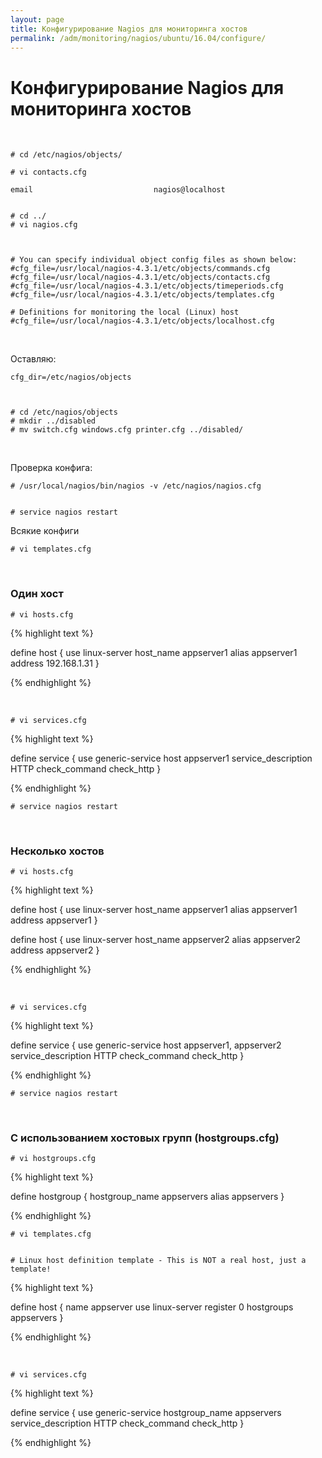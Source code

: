 ```yaml
---
layout: page
title: Конфигурирование Nagios для мониторинга хостов
permalink: /adm/monitoring/nagios/ubuntu/16.04/configure/
---
```


# Конфигурирование Nagios для мониторинга хостов

<br/>

    # cd /etc/nagios/objects/

    # vi contacts.cfg

    email                           nagios@localhost


    # cd ../
    # vi nagios.cfg



    # You can specify individual object config files as shown below:
    #cfg_file=/usr/local/nagios-4.3.1/etc/objects/commands.cfg
    #cfg_file=/usr/local/nagios-4.3.1/etc/objects/contacts.cfg
    #cfg_file=/usr/local/nagios-4.3.1/etc/objects/timeperiods.cfg
    #cfg_file=/usr/local/nagios-4.3.1/etc/objects/templates.cfg

    # Definitions for monitoring the local (Linux) host
    #cfg_file=/usr/local/nagios-4.3.1/etc/objects/localhost.cfg

<br/>

Оставляю:

    cfg_dir=/etc/nagios/objects



    # cd /etc/nagios/objects
    # mkdir ../disabled
    # mv switch.cfg windows.cfg printer.cfg ../disabled/

<br/>

Проверка конфига:

    # /usr/local/nagios/bin/nagios -v /etc/nagios/nagios.cfg


    # service nagios restart

Всякие конфиги

    # vi templates.cfg

<br/>

### Один хост

    # vi hosts.cfg

{% highlight text %}

define host {
use linux-server
host_name appserver1
alias appserver1
address 192.168.1.31
}

{% endhighlight %}

<br/>

    # vi services.cfg

{% highlight text %}

define service {
use generic-service
host appserver1
service_description HTTP
check_command check_http
}

{% endhighlight %}

    # service nagios restart

<br/>

### Несколько хостов

    # vi hosts.cfg

{% highlight text %}

define host {
use linux-server
host_name appserver1
alias appserver1
address appserver1
}

define host {
use linux-server
host_name appserver2
alias appserver2
address appserver2
}

{% endhighlight %}

<br/>

    # vi services.cfg

{% highlight text %}

define service {
use generic-service
host appserver1, appserver2
service_description HTTP
check_command check_http
}

{% endhighlight %}

    # service nagios restart

<br/>

### С использованием хостовых групп (hostgroups.cfg)

    # vi hostgroups.cfg

{% highlight text %}

define hostgroup {
hostgroup_name appservers
alias appservers
}

{% endhighlight %}

    # vi templates.cfg


    # Linux host definition template - This is NOT a real host, just a template!

{% highlight text %}

define host {
name appserver
use linux-server
register 0
hostgroups appservers
}

{% endhighlight %}

<br/>

    # vi services.cfg

{% highlight text %}

define service {
use generic-service
hostgroup_name appservers
service_description HTTP
check_command check_http
}

{% endhighlight %}
